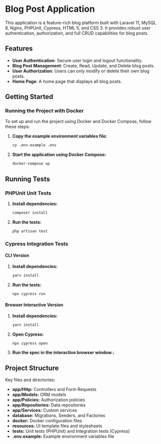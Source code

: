 # Blog Post Application

This application is a feature-rich blog platform built with Laravel 11, MySQL 8, Nginx, PHPUnit, Cypress, HTML 5, and CSS 3. It provides robust user authentication, authorization, and full CRUD capabilities for blog posts.

## Features

- **User Authentication**: Secure user login and logout functionality.
- **Blog Post Management**: Create, Read, Update, and Delete blog posts.
- **User Authorization**: Users can only modify or delete their own blog posts.
- **Home Page**: A home page that displays all blog posts.

## Getting Started

### Running the Project with Docker

To set up and run the project using Docker and Docker Compose, follow these steps:

1. **Copy the example environment variables file:**
   ```sh
   cp .env.example .env
   ```
2. **Start the application using Docker Compose:**
   ```sh
   docker-compose up
   ```

## Running Tests

### PHPUnit Unit Tests

1. **Install dependencies:**
   ```sh
   composer install
   ```

2. **Run the tests:**
   ```sh
   php artisan test
   ```

### Cypress Integration Tests

#### CLI Version

1. **Install dependencies:**
   ```sh
   yarn install
   ```

2. **Run the tests:**
   ```sh
   npx cypress run
   ```

#### Browser Interactive Version

1. **Install dependencies:**
   ```sh
   yarn install
   ```

2. **Open Cypress:**
   ```sh
   npx cypress open
   ```

3. **Run the spec in the interactive browser window.:**

## Project Structure

Key files and directories:

- **app/Http:** Controllers and Form Requests
- **app/Models:** ORM models
- **app/Policies:** Authorization policies
- **app/Repositories:** Data repositories
- **app/Services:** Custom services
- **database:** Migrations, Seeders, and Factories
- **docker:** Docker configuration files
- **resources:** UI template files and stylesheets
- **tests:** Unit tests (PHPUnit) and Integration tests (Cypress)
- **.env.example:** Example environment variables file
